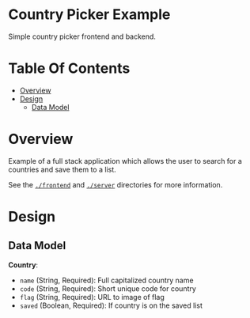 # Country Picker Example
Simple country picker frontend and backend.

# Table Of Contents
- [Overview](#overview)
- [Design](#design)
  - [Data Model](#data-model)

# Overview
Example of a full stack application which allows the user to search for a countries and save them to a list.

See the [`./frontend`](./frontend) and [`./server`](./server) directories for more information.

# Design
## Data Model
**Country**:

- `name` (String, Required): Full capitalized country name
- `code` (String, Required): Short unique code for country
- `flag` (String, Required): URL to image of flag
- `saved` (Boolean, Required): If country is on the saved list
